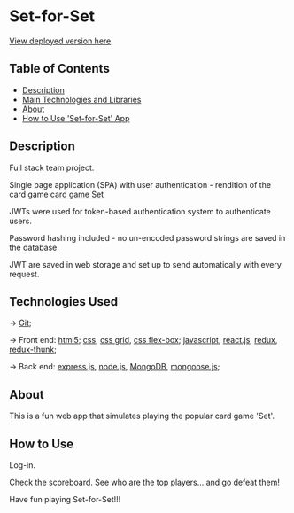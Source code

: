 # Set-for-Set
[View deployed version here](http://set-kutkurov-ellis-thomas.herokuapp.com/)

## Table of Contents

- [Description](#description)
- [Main Technologies and Libraries](#technologies-used)
- [About](#about)
- [How to Use 'Set-for-Set' App](#how-to-use)










## Description

Full stack team project.

Single page application (SPA) with user authentication - rendition of the ​card game [card game Set](https://en.wikipedia.org/wiki/Set_(card_game))

JWTs were used for token-based authentication system to authenticate users.

Password hashing included - no un-encoded password strings are saved in the database.

JWT are saved in web storage and set up to send automatically with every request.






## Technologies Used

-> [Git](https://git-scm.com/doc);

-> Front end: [html5](https://www.w3.org/html/); [css](https://www.w3.org/Style/CSS/), [css grid](https://www.w3.org/TR/css-grid/), [css flex-box](https://www.w3.org/TR/css-flexbox/); [javascript](https://www.javascript.com/), [react.js](https://reactjs.org/), [redux](https://redux.js.org/), [redux-thunk](https://github.com/gaearon/redux-thunk);

-> Back end: [express.js](https://expressjs.com/), [node.js](https://nodejs.org/en/), [MongoDB](https://www.mongodb.com/), [mongoose.js](http://mongoosejs.com/);





## About

This is a fun web app that simulates playing the popular card game 'Set'.




## How to Use

Log-in.

Check the scoreboard. 
See who are the top players... and go defeat them!

Have fun playing Set-for-Set!!!